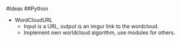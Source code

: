 #Ideas
##Python
- WordCloudURL
	- Input is a URL, output is an imgur link to the wordcloud.
	- Implement own worldcloud algorithm, use modules for others.
